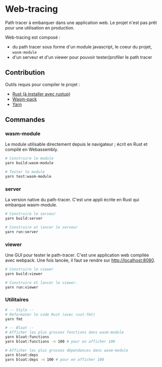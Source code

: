 # Web-tracing

Path tracer à embarquer dans une application web. 
Le projet n'est pas prêt pour une utilisation en production.

Web-tracing est composé :
 - du path tracer sous forme d'un module javascript, le coeur du projet, `wasm-module`
 - d'un serveur et d'un viewer pour pouvoir tester/profiler le path tracer

## Contribution

Outils requis pour compiler le projet :
 - [Rust (à installer avec rustup)](https://rustup.rs/)
 - [Wasm-pack](https://rustwasm.github.io/wasm-pack/)
 - [Yarn](https://yarnpkg.com/fr/)

## Commandes
### wasm-module
Le module utilisable directement depuis le navigateur ; écrit en Rust et compilé en Webassembly.
```bash
# Construire le module 
yarn build:wasm-module

# Tester le module
yarn test:wasm-module
```

### server
La version native du path-tracer. C'est une appli écrite en Rust qui embarque wasm-module.
```bash
# Construire le serveur
yarn build:server

# Construire et lancer le serveur
yarn run:server
```
 
### viewer
Une GUI pour tester le path-tracer. C'est une application web compilée avec webpack. 
Une fois lancée, il faut se rendre sur [http://localhost:8080](http://localhost:8080).
```bash
# Construire le viewer
yarn build:viewer

# Construire et lancer le viewer.
yarn run:viewer
```
 
### Utilitaires
```bash
# -- Style --
# Reformater le code Rust (avec rust-fmt)
yarn fmt

# -- Bloat --
# Afficher les plus grosses fonctions dans wasm-module
yarn bloat:functions
yarn bloat:functions -n 100 # pour en afficher 100

# Afficher les plus grosses dépendances dans wasm-module
yarn bloat:deps
yarn bloat:deps -n 100 # pour en afficher 100
```